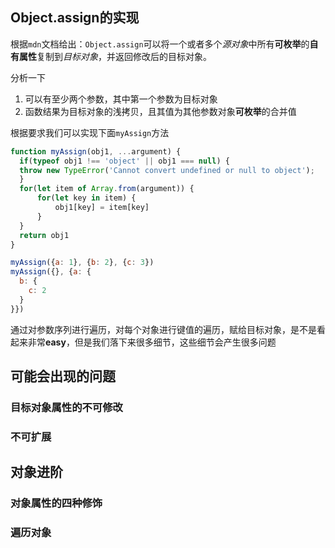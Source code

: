 ## Object.assign的实现

根据`mdn`文档给出：`Object.assign`可以将一个或者多个*源对象*中所有**可枚举**的**自有属性**复制到*目标对象*，并返回修改后的目标对象。

分析一下

1. 可以有至少两个参数，其中第一个参数为目标对象
2. 函数结果为目标对象的浅拷贝，且其值为其他参数对象**可枚举**的合并值

根据要求我们可以实现下面`myAssign`方法

```js
function myAssign(obj1, ...argument) {
  if(typeof obj1 !== 'object' || obj1 === null) {
  throw new TypeError('Cannot convert undefined or null to object');
  }
  for(let item of Array.from(argument)) {
      for(let key in item) {
          obj1[key] = item[key]
      }
  }
  return obj1
}

myAssign({a: 1}, {b: 2}, {c: 3})
myAssign({}, {a: {
  b: {
    c: 2
  }
}})
```

通过对参数序列进行遍历，对每个对象进行键值的遍历，赋给目标对象，是不是看起来非常**easy**，但是我们落下来很多细节，这些细节会产生很多问题

## 可能会出现的问题

### 目标对象属性的不可修改



### 不可扩展



## 对象进阶



### 对象属性的四种修饰



### 遍历对象